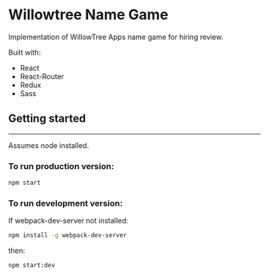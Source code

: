 # Willowtree Name Game

Implementation of WillowTree Apps name game for hiring review.

Built with:
- React
- React-Router
- Redux
- Sass

## Getting started
---
Assumes node installed.

### To run production version:
```bash
npm start
```


### To run development version:
If webpack-dev-server not installed:
```bash
npm install -g webpack-dev-server
```
then:
```bash
npm start:dev
```

